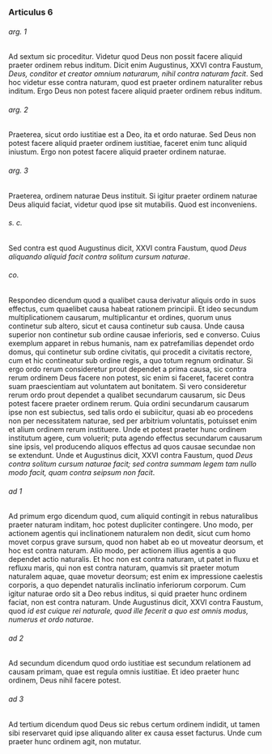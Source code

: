 ### Articulus 6

###### arg. 1
Ad sextum sic proceditur. Videtur quod Deus non possit facere aliquid praeter ordinem rebus inditum. Dicit enim Augustinus, XXVI contra Faustum, *Deus, conditor et creator omnium naturarum, nihil contra naturam facit*. Sed hoc videtur esse contra naturam, quod est praeter ordinem naturaliter rebus inditum. Ergo Deus non potest facere aliquid praeter ordinem rebus inditum.

###### arg. 2
Praeterea, sicut ordo iustitiae est a Deo, ita et ordo naturae. Sed Deus non potest facere aliquid praeter ordinem iustitiae, faceret enim tunc aliquid iniustum. Ergo non potest facere aliquid praeter ordinem naturae.

###### arg. 3
Praeterea, ordinem naturae Deus instituit. Si igitur praeter ordinem naturae Deus aliquid faciat, videtur quod ipse sit mutabilis. Quod est inconveniens.

###### s. c.
Sed contra est quod Augustinus dicit, XXVI contra Faustum, quod *Deus aliquando aliquid facit contra solitum cursum naturae*.

###### co.
Respondeo dicendum quod a qualibet causa derivatur aliquis ordo in suos effectus, cum quaelibet causa habeat rationem principii. Et ideo secundum multiplicationem causarum, multiplicantur et ordines, quorum unus continetur sub altero, sicut et causa continetur sub causa. Unde causa superior non continetur sub ordine causae inferioris, sed e converso. Cuius exemplum apparet in rebus humanis, nam ex patrefamilias dependet ordo domus, qui continetur sub ordine civitatis, qui procedit a civitatis rectore, cum et hic contineatur sub ordine regis, a quo totum regnum ordinatur. Si ergo ordo rerum consideretur prout dependet a prima causa, sic contra rerum ordinem Deus facere non potest, sic enim si faceret, faceret contra suam praescientiam aut voluntatem aut bonitatem. Si vero consideretur rerum ordo prout dependet a qualibet secundarum causarum, sic Deus potest facere praeter ordinem rerum. Quia ordini secundarum causarum ipse non est subiectus, sed talis ordo ei subiicitur, quasi ab eo procedens non per necessitatem naturae, sed per arbitrium voluntatis, potuisset enim et alium ordinem rerum instituere. Unde et potest praeter hunc ordinem institutum agere, cum voluerit; puta agendo effectus secundarum causarum sine ipsis, vel producendo aliquos effectus ad quos causae secundae non se extendunt. Unde et Augustinus dicit, XXVI contra Faustum, quod *Deus contra solitum cursum naturae facit; sed contra summam legem tam nullo modo facit, quam contra seipsum non facit*.

###### ad 1
Ad primum ergo dicendum quod, cum aliquid contingit in rebus naturalibus praeter naturam inditam, hoc potest dupliciter contingere. Uno modo, per actionem agentis qui inclinationem naturalem non dedit, sicut cum homo movet corpus grave sursum, quod non habet ab eo ut moveatur deorsum, et hoc est contra naturam. Alio modo, per actionem illius agentis a quo dependet actio naturalis. Et hoc non est contra naturam, ut patet in fluxu et refluxu maris, qui non est contra naturam, quamvis sit praeter motum naturalem aquae, quae movetur deorsum; est enim ex impressione caelestis corporis, a quo dependet naturalis inclinatio inferiorum corporum. Cum igitur naturae ordo sit a Deo rebus inditus, si quid praeter hunc ordinem faciat, non est contra naturam. Unde Augustinus dicit, XXVI contra Faustum, quod *id est cuique rei naturale, quod ille fecerit a quo est omnis modus, numerus et ordo naturae*.

###### ad 2
Ad secundum dicendum quod ordo iustitiae est secundum relationem ad causam primam, quae est regula omnis iustitiae. Et ideo praeter hunc ordinem, Deus nihil facere potest.

###### ad 3
Ad tertium dicendum quod Deus sic rebus certum ordinem indidit, ut tamen sibi reservaret quid ipse aliquando aliter ex causa esset facturus. Unde cum praeter hunc ordinem agit, non mutatur.

